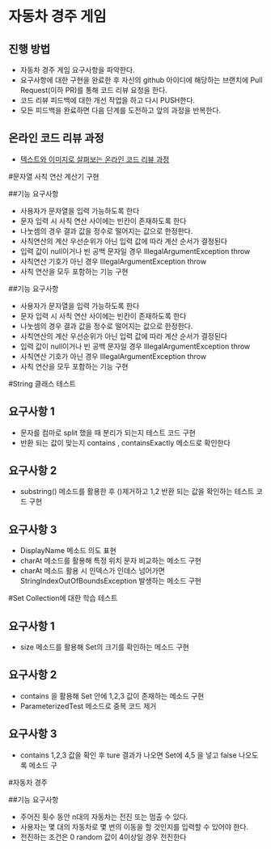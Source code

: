 # 자동차 경주 게임
## 진행 방법
* 자동차 경주 게임 요구사항을 파악한다.
* 요구사항에 대한 구현을 완료한 후 자신의 github 아이디에 해당하는 브랜치에 Pull Request(이하 PR)를 통해 코드 리뷰 요청을 한다.
* 코드 리뷰 피드백에 대한 개선 작업을 하고 다시 PUSH한다.
* 모든 피드백을 완료하면 다음 단계를 도전하고 앞의 과정을 반복한다.

## 온라인 코드 리뷰 과정
* [텍스트와 이미지로 살펴보는 온라인 코드 리뷰 과정](https://github.com/next-step/nextstep-docs/tree/master/codereview)

#문자열 사칙 연산 계산기 구현

##기능 요구사항
- 사용자가 문자열을 입력 가능하도록 한다
- 문자 입력 시 사칙 연산 사이에는 빈칸이 존재하도록 한다
- 나눗셈의 경우 결과 값을 정수로 떨어지는 값으로 한정한다.
- 사칙연산의 계산 우선순위가 아닌 입력 값에 따라 계산 순서가 결정된다
- 입력 값이 null이거나 빈 공백 문자일 경우 IllegalArgumentException throw
- 사칙연산 기호가 아닌 경우 IllegalArgumentException throw
- 사칙 연산을 모두 포함하는 기능 구현



##기능 요구사항
- 사용자가 문자열을 입력 가능하도록 한다
- 문자 입력 시 사칙 연산 사이에는 빈칸이 존재하도록 한다
- 나눗셈의 경우 결과 값을 정수로 떨어지는 값으로 한정한다.
- 사칙연산의 계산 우선순위가 아닌 입력 값에 따라 계산 순서가 결정된다
- 입력 값이 null이거나 빈 공백 문자일 경우 IllegalArgumentException throw
- 사칙연산 기호가 아닌 경우 IllegalArgumentException throw
- 사칙 연산을 모두 포함하는 기능 구현

#String 클래스 테스트

## 요구사항 1
- 문자를 컴마로 split 했을 때 분리가 되는지 테스트 코드 구현
- 반환 되는 값이 맞는지 contains , containsExactly 메소드로 확인한다

## 요구사항 2
- substring() 메소드를 활용한 후 ()제거하고 1,2 반환 되는 값을 확인하는 테스트 코드 구현

## 요구사항 3 
- DisplayName 메소드 의도 표현
- charAt 메소드를 활용해 특정 위치 문자 비교하는 메소드 구현
- charAt 메소드 활용 시 인덱스가 인데스 넘어가면  StringIndexOutOfBoundsException 발생하는 메소드 구현
 

#Set Collection에 대한 학습 테스트

## 요구사항 1
- size 메소드를 활용해 Set의 크기를 확인하는 메소드 구현

## 요구사항 2
- contains 을 활용해 Set 안에 1,2,3 값이 존재하는 메소드 구현
- ParameterizedTest 메소드로 중복 코드 제거

## 요구사항 3
-  contains 1,2,3 값을 확인 후 ture 결과가 나오면 Set에 4,5 을 넣고 false 나오도록 메소드 구

#자동차 경주

##기능 요구사항

- 주어진 횟수 동안 n대의 자동차는 전진 또는 멈출 수 있다.
- 사용자는 몇 대의 자동차로 몇 번의 이동을 할 것인지를 입력할 수 있어야 한다.
- 전진하는 조건은 0 random 값이 4이상일 경우 전진한다 
